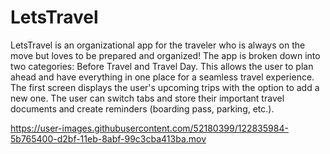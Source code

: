 # LetsTravel

LetsTravel is an organizational app for the traveler who is always on the move but loves to be prepared and organized! The app is broken down into two categories: Before Travel and Travel Day. This allows the user to plan ahead and have everything in one place for a seamless travel experience. The first screen displays the user's upcoming trips with the option to add a new one. The user can switch tabs and store their important travel documents and create reminders (boarding pass, parking, etc.).



https://user-images.githubusercontent.com/52180399/122835984-5b765400-d2bf-11eb-8abf-99c3cba413ba.mov






